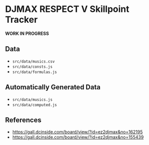 # DJMAX RESPECT V Skillpoint Tracker

**WORK IN PROGRESS**

## Data

* `src/data/musics.csv`
* `src/data/consts.js`
* `src/data/formulas.js`

## Automatically Generated Data

* `src/data/musics.js`
* `src/data/computed.js`

## References

* https://gall.dcinside.com/board/view/?id=ez2djmax&no=162195
* https://gall.dcinside.com/board/view/?id=ez2djmax&no=155439
